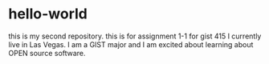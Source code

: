 # hello-world
this is my second repository. this is for assignment 1-1 for gist 415
I currently live in Las Vegas.  I am a GIST major and I am excited about learning about OPEN source
software.
